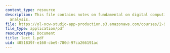 ```yaml
---
content_type: resource
description: This file contains notes on fundamental on digital computing, and error
  analysis.
file: https://ol-ocw-studio-app-production.s3.amazonaws.com/courses/2-993j-introduction-to-numerical-analysis-for-engineering-13-002j-spring-2005/4051839fe160cbe9780d97ca266191ac_lect_1.pdf
file_type: application/pdf
resourcetype: Document
title: lect_1.pdf
uid: 4051839f-e160-cbe9-780d-97ca266191ac
---
```

